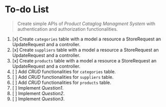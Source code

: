 # To-do List

> Create simple APIs of *Product Cataglog Managment System* with authentication and authorization functionalities.

1. [x] Create `categories` table with a model a resource a StoreRequest an UpdateRequest and a controller.
2. [x] Create `suppliers` table with a model a resource a StoreRequest an UpdateRequest and a controller.
3. [x] Create `products` table with a model a resource a StoreRequest an UpdateRequest and a controller.
4. [ ] Add *CRUD* functionalities for `categories` table.
5. [ ] Add *CRUD* functionalities for `suppliers` table.
6. [ ] Add *CRUD* functionalities for `products` table.
7. [ ] Implement *Question1*.
8. [ ] Implement *Question2*.
9. [ ] Implement *Question3*.
